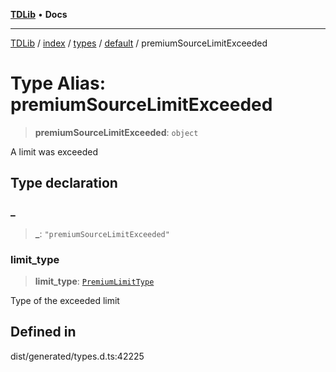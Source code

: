 [**TDLib**](../../../../../../README.md) • **Docs**

***

[TDLib](../../../../../../modules.md) / [index](../../../../../README.md) / [types](../../../README.md) / [default](../README.md) / premiumSourceLimitExceeded

# Type Alias: premiumSourceLimitExceeded

> **premiumSourceLimitExceeded**: `object`

A limit was exceeded

## Type declaration

### \_

> **\_**: `"premiumSourceLimitExceeded"`

### limit\_type

> **limit\_type**: [`PremiumLimitType`](PremiumLimitType.md)

Type of the exceeded limit

## Defined in

dist/generated/types.d.ts:42225
